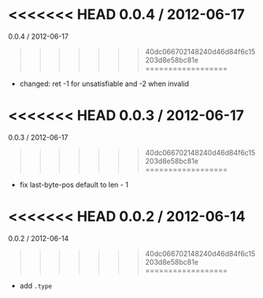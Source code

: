 
<<<<<<< HEAD
0.0.4 / 2012-06-17
=======
0.0.4 / 2012-06-17 
>>>>>>> 40dc066702148240d46d84f6c15203d8e58bc81e
==================

  * changed: ret -1 for unsatisfiable and -2 when invalid

<<<<<<< HEAD
0.0.3 / 2012-06-17
=======
0.0.3 / 2012-06-17 
>>>>>>> 40dc066702148240d46d84f6c15203d8e58bc81e
==================

  * fix last-byte-pos default to len - 1

<<<<<<< HEAD
0.0.2 / 2012-06-14
=======
0.0.2 / 2012-06-14 
>>>>>>> 40dc066702148240d46d84f6c15203d8e58bc81e
==================

  * add `.type`
